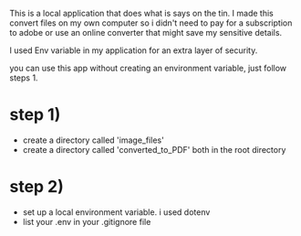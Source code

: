 <!-- PDF Converter -->

This is a local application that does what is says on the tin. 
I made this convert files on my own computer so i didn't need to pay for a subscription to adobe or use an online converter that might save my sensitive details. 

I used Env variable in my application for an extra layer of security.

you can use this app without creating an environment variable, just follow steps 1. 

# step 1)
- create a directory called 'image_files'
- create a directory called 'converted_to_PDF'
both in the root directory

# step 2) 
- set up a local environment variable. i used dotenv
- list your .env in your .gitignore file

